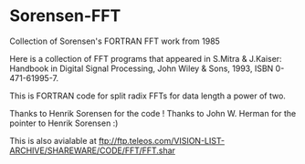 # Sorensen-FFT
Collection of Sorensen's FORTRAN FFT work from 1985

Here is a collection of FFT programs that appeared in
S.Mitra & J.Kaiser: 
Handbook in Digital Signal Processing, John Wiley & Sons,
1993, ISBN 0-471-61995-7.

This is FORTRAN code for split radix FFTs for data length a power of two.

Thanks to Henrik Sorensen for the code !
Thanks to John W. Herman for the pointer to Henrik Sorensen :)

This is also avialable at
ftp://ftp.teleos.com/VISION-LIST-ARCHIVE/SHAREWARE/CODE/FFT/FFT.shar
